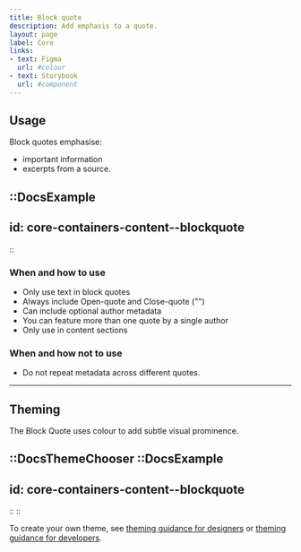 ```yaml
---
title: Block quote
description: Add emphasis to a quote.
layout: page
label: Core
links:
- text: Figma
  url: #colour
- text: Storybook
  url: #component
---
```


## Usage

Block quotes emphasise:

- important information
- excerpts from a source.

::DocsExample
---
id: core-containers-content--blockquote
---
::

### When and how to use

- Only use text in block quotes
- Always include Open-quote and Close-quote ("")
- Can include optional author metadata
- You can feature more than one quote by a single author
- Only use in content sections

### When and how not to use

- Do not repeat metadata across different quotes.

---

## Theming

The Block Quote uses colour to add subtle visual prominence.


::DocsThemeChooser
  ::DocsExample
  ---
  id: core-containers-content--blockquote
  ---
  ::
::

To create your own theme, see [theming guidance for designers](https://www.vic.gov.au) or [theming guidance for developers](https://www.vic.gov.au).
